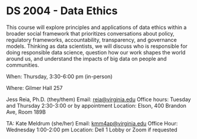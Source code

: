 # DS 2004 - Data Ethics

This course will explore principles and applications of data ethics within a broader social framework that prioritizes conversations about policy, regulatory frameworks, accountability, transparency, and governance models. Thinking as data scientists, we will discuss who is responsible for doing responsible data science, question how our work shapes the world around us, and understand the impacts of big data on people and communities.

When: Thursday, 3:30-6:00 pm (in-person)

Where: Gilmer Hall 257

Jess Reia, Ph.D. (they/them)
Email: reia@virginia.edu
Office hours: Tuesday and Thursday 2:30-3:00 or by appointment
Location: Elson, 400 Brandon Ave, Room 189B

TA: Kate Meldrum (she/her)
Email: kmm4ap@virginia.edu
Office Hour: Wednesday 1:00-2:00 pm
Location: Dell 1 Lobby or Zoom if requested
